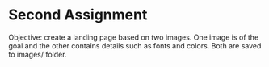 # Second Assignment

Objective: create a landing page based on two images. One image is of the goal and the other contains details such as fonts and colors. Both are saved to images/ folder. 


